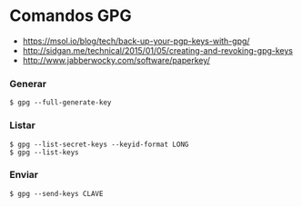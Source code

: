 # Comandos GPG

- https://msol.io/blog/tech/back-up-your-pgp-keys-with-gpg/
- http://sidgan.me/technical/2015/01/05/creating-and-revoking-gpg-keys
- http://www.jabberwocky.com/software/paperkey/

### Generar

```
$ gpg --full-generate-key
```

### Listar

```
$ gpg --list-secret-keys --keyid-format LONG
$ gpg --list-keys
```

### Enviar

```
$ gpg --send-keys CLAVE
```